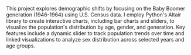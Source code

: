 This project explores demographic shifts by focusing on the Baby Boomer generation (1946-1964) using U.S. Census data. I employ Python's Altair library to create interactive charts, including bar charts and sliders, to visualize the population's distribution by age, gender, and generation. Key features include a dynamic slider to track population trends over time and linked visualizations to analyze sex distribution across selected years and age groups.
